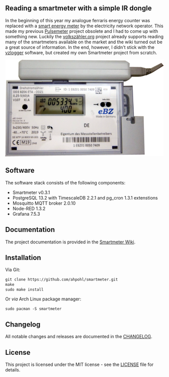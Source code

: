 ## Reading a smartmeter with a simple IR dongle 

In the beginning of this year my analogue ferraris energy counter was replaced with a [smart energy meter](https://www.ebzgmbh.de/) by the electricity network operator. This made my previous [Pulsemeter](https://github.com/ahpohl/pulsemeter) project obsolete and I had to come up with something new. Luckily the [volkszähler.org](https://volkszaehler.org/) project already supports reading many of the smartmeters available on the market and the wiki turned out be a great source of information. In the end, however, I didn't stick with the [vzlogger](https://wiki.volkszaehler.org/software/controller/vzlogger) software, but created my own Smartmeter project from scratch.

![Fig. 1: Smartmeter with IR dongle](resources/ebz/smartmeter.png)

## Software

The software stack consists of the following components:
- Smartmeter v0.3.1
- PostgreSQL 13.2 with TimescaleDB 2.2.1 and pg_cron 1.3.1 extenstions
- Mosquitto MQTT broker 2.0.10
- Node-RED 1.3.2
- Grafana 7.5.3

## Documentation

The project documentation is provided in the [Smartmeter Wiki](https://github.com/ahpohl/smartmeter/wiki).

## Installation

Via Git:
```
git clone https://github.com/ahpohl/smartmeter.git
make
sudo make install
```
Or _via_ Arch Linux package manager:
```
sudo pacman -S smartmeter
```

## Changelog

All notable changes and releases are documented in the [CHANGELOG](CHANGELOG.md).

## License

This project is licensed under the MIT license - see the [LICENSE](LICENSE) file for details.
